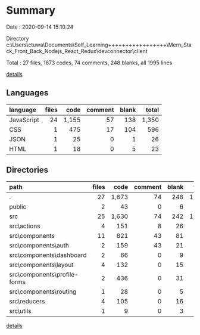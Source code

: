 # Summary

Date : 2020-09-14 15:10:24

Directory c:\Users\ctuwa\Documents\Self_Learning+++++++++++++++++\Mern_Stack_Front_Back_Nodejs_React_Redux\devconnector\client

Total : 27 files,  1673 codes, 74 comments, 248 blanks, all 1995 lines

[details](details.md)

## Languages
| language | files | code | comment | blank | total |
| :--- | ---: | ---: | ---: | ---: | ---: |
| JavaScript | 24 | 1,155 | 57 | 138 | 1,350 |
| CSS | 1 | 475 | 17 | 104 | 596 |
| JSON | 1 | 25 | 0 | 1 | 26 |
| HTML | 1 | 18 | 0 | 5 | 23 |

## Directories
| path | files | code | comment | blank | total |
| :--- | ---: | ---: | ---: | ---: | ---: |
| . | 27 | 1,673 | 74 | 248 | 1,995 |
| public | 2 | 43 | 0 | 6 | 49 |
| src | 25 | 1,630 | 74 | 242 | 1,946 |
| src\actions | 4 | 151 | 8 | 26 | 185 |
| src\components | 11 | 821 | 43 | 81 | 945 |
| src\components\auth | 2 | 159 | 43 | 21 | 223 |
| src\components\dashboard | 2 | 66 | 0 | 9 | 75 |
| src\components\layout | 4 | 132 | 0 | 15 | 147 |
| src\components\profile-forms | 2 | 436 | 0 | 31 | 467 |
| src\components\routing | 1 | 28 | 0 | 5 | 33 |
| src\reducers | 4 | 105 | 0 | 16 | 121 |
| src\utils | 1 | 9 | 0 | 3 | 12 |

[details](details.md)